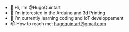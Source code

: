 - 👋 Hi, I’m @HugoQuintart
- 👀 I’m interested in the Arduino and 3d Printing
- 🌱 I’m currently learning coding and IoT developpement
- 📫 How to reach me:  hugoquintart@gmail.com
